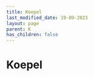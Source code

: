 ```yaml
---
title: Koepel
last_modified_date: 19-09-2023
layout: page
parent: K
has_children: false
---
```


Koepel
======

